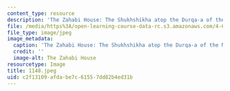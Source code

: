 ```yaml
---
content_type: resource
description: 'The Zahabi House: The Shukhshikha atop the Durqa-a of the Main Qa-a.'
file: /media/https%3A/open-learning-course-data-rc.s3.amazonaws.com/4-615-the-architecture-of-cairo-spring-2002/c2f13109afdabe7c61557dd82b4ed31b_1148.jpeg
file_type: image/jpeg
image_metadata:
  caption: 'The Zahabi House: The Shukhshikha atop the Durqa-a of the Main Qa-a.'
  credit: ''
  image-alt: The Zahabi House
resourcetype: Image
title: 1148.jpeg
uid: c2f13109-afda-be7c-6155-7dd82b4ed31b
---
```

